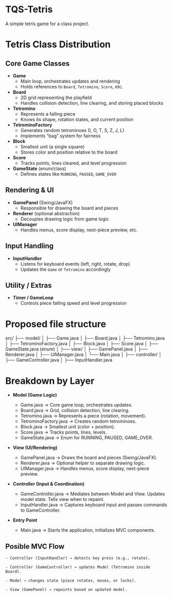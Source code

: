 # TQS-Tetris

A simple tetris game for a class project.

# Tetris Class Distribution

## Core Game Classes
- **Game**
  - Main loop, orchestrates updates and rendering
  - Holds references to `Board`, `Tetromino`, `Score`, etc.
- **Board**
  - 2D grid representing the playfield
  - Handles collision detection, line clearing, and storing placed blocks
- **Tetromino**
  - Represents a falling piece
  - Knows its shape, rotation states, and current position
- **TetrominoFactory**
  - Generates random tetrominoes (I, O, T, S, Z, J, L)
  - Implements “bag” system for fairness
- **Block**
  - Smallest unit (a single square)
  - Stores color and position relative to the board
- **Score**
  - Tracks points, lines cleared, and level progression
- **GameState** (enum/class)
  - Defines states like `RUNNING`, `PAUSED`, `GAME_OVER`

## Rendering & UI
- **GamePanel** (Swing/JavaFX)
  - Responsible for drawing the board and pieces
- **Renderer** (optional abstraction)
  - Decouples drawing logic from game logic
- **UIManager**
  - Handles menus, score display, next-piece preview, etc.

## Input Handling
- **InputHandler**
  - Listens for keyboard events (left, right, rotate, drop)
  - Updates the `Game` or `Tetromino` accordingly

## Utility / Extras
- **Timer / GameLoop**
  - Controls piece falling speed and level progression

# Proposed file structure
src/
 ├── model/
 │    ├── Game.java
 │    ├── Board.java
 │    ├── Tetromino.java
 │    ├── TetrominoFactory.java
 │    ├── Block.java
 │    ├── Score.java
 │    ├── GameState.java   (enum)
 │
 ├── view/
 │    ├── GamePanel.java
 │    ├── Renderer.java
 │    ├── UIManager.java
 │    └── Main.java
 │
 ├── controller/
 │    ├── GameController.java
 │    ├── InputHandler.java


# Breakdown by Layer
- **Model (Game Logic)**
    - Game.java → Core game loop, orchestrates updates.
    - Board.java → Grid, collision detection, line clearing.
    - Tetromino.java → Represents a piece (rotation, movement).
    - TetrominoFactory.java → Creates random tetrominoes.
    - Block.java → Smallest unit (color + position).
    - Score.java → Tracks points, lines, levels.
    - GameState.java → Enum for RUNNING, PAUSED, GAME_OVER.

- **View (UI/Rendering)**
    - GamePanel.java → Draws the board and pieces (Swing/JavaFX).
    - Renderer.java → Optional helper to separate drawing logic.
    - UIManager.java → Handles menus, score display, next-piece preview.

- **Controller (Input & Coordination)**
    - GameController.java → Mediates between Model and View. Updates model state. Tells view when to repaint.
    - InputHandler.java → Captures keyboard input and passes commands to GameController.

- **Entry Point**
    - Main.java → Starts the application, initializes MVC components.

 ## Posible MVC Flow
    - Controller (InputHandler) → detects key press (e.g., rotate).

    - Controller (GameController) → updates Model (Tetromino inside Board).

    - Model → changes state (piece rotates, moves, or locks).

    - View (GamePanel) → repaints based on updated model.